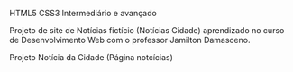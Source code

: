 HTML5 CSS3 Intermediário e avançado

Projeto de site de Notícias fictício (Notícias Cidade) aprendizado no curso de Desenvolvimento Web com o professor Jamilton Damasceno.

Projeto Notícia da Cidade (Página notcícias)
